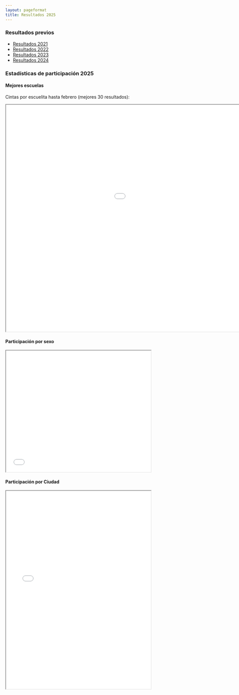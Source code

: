 ```yaml
---
layout: pageformat
title: Resultados 2025
---
```


<style type="text/css">
	table.results-table {
		font-size: 12px;
		border: 1px solid #CCC; 
		font-family: Arial, Helvetica, sans-serif;
	} 
	.results-table td {
		padding: 4px;
		margin: 3px;
		border: 1px solid #CCC;
	}
	.results-table th {
		background-color: #104E8B; 
		color: #FFF;
		font-weight: bold;
	}
</style>

### Resultados previos

- [Resultados 2021](resultados2021)
- [Resultados 2022](resultados2022)
- [Resultados 2023](resultados2023)
- [Resultados 2024](resultados2024)


### Estadísticas de participación 2025

#### Mejores escuelas
Cintas por escuelita hasta febrero (mejores 30 resultados):

<iframe src="../assets/iframes/2025/MedallasPorEscuela.html" class="plot" height=710 width=1280></iframe>

#### Participación por sexo

<iframe src="../assets/iframes/2025/Sexo.html" class="plot" height=380 width="90%"></iframe>

#### Participación por Ciudad

<iframe src="../assets/iframes/2025/Ciudad.html" class="plot" height=620 width="90%"></iframe>
